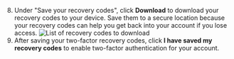 8. Under "Save your recovery codes", click **Download** to download your recovery codes to your device. Save them to a secure location because your recovery codes can help you get back into your account if you lose access.
   ![List of recovery codes to download](/assets/images/help/2fa/2fa_wizard_download_recovery_codes.png)
9. After saving your two-factor recovery codes, click **I have saved my recovery codes** to enable two-factor authentication for your account.
